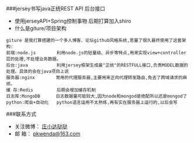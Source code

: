 ###jersey书写java正统REST API 后台接口
- 使用jerseyAPI+Spring控制事物 后期打算加入shiro
- 什么是giture/项目架构
```
giture 是我打算搭建的一个多人博客、论坛github风格系统,思量了很久最终使用了这套架构:
前端:node.js        利用node.js的轻量级、异步等特点,用来实现view+controller层的处理,不处理业务数据。
后台:java           利用jersey框架生成最"正统"的RESTFULL接口,负责MODEL数据的处理。具体的会在java项目上说
服务器:nginx        常用的代理服务器,主要用来正向代理转发路由,免去了跨域请求的麻烦。
缓 存:Redis         后期会增加缓存机制
日志库:MongoDB      日志数据量可能较大,因为node和mongod是绝配所以还是mongod了
python:爬虫+自动化   python语言运用不太熟练,再有实在服务器上运行的,以后会写
```

###联系方式

- 关注微博：  [庄小达哒哒](http://www.weibo.com/5939264503/profile?rightmod=1&wvr=6&mod=personinfo&is_all=1 "庄小达哒哒")
- 邮    箱：  pkwenda@163.com